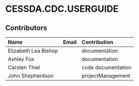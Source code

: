 # CESSDA.CDC.USERGUIDE

## Contributors

Name                 | Email                                             | Contribution
:---                 | :---                                              | :---
Elizabeth Lea Bishop | <ElizabethLea DOT Bishop AT gesis DOT org>        | documentation
Ashley Fox           | <contracting AT foxonlinesolutions DOT co DOT uk> | documentation
Carsten Thiel        | <carsten DOT thiel AT cessda DOT eu>              | code documentation
John Shepherdson     | <john DOT shepherdson AT cessda DOT eu>           | projectManagement

